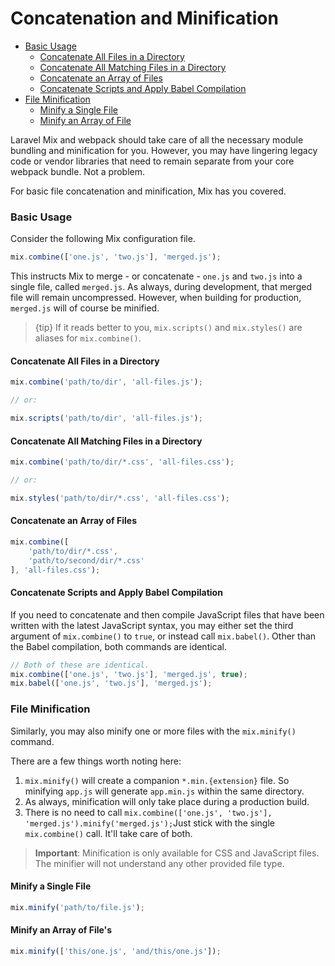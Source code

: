 # Concatenation and Minification

-   [Basic Usage](#basic-usage)
    -   [Concatenate All Files in a Directory](#concatenate-all-files-in-a-directory)
    -   [Concatenate All Matching Files in a Directory](#concatenate-all-matching-files-in-a-directory)
    -   [Concatenate an Array of Files](#concatenate-an-array-of-files)
    -   [Concatenate Scripts and Apply Babel Compilation](#concatenate-scripts-and-apply-babel-compilation)
-   [File Minification](#file-minification)
    -   [Minify a Single File](#minify-a-single-file)
    -   [Minify an Array of File](#minify-an-array-of-file)

Laravel Mix and webpack should take care of all the necessary module bundling and minification for you. However, you may have lingering legacy code or vendor libraries that need to remain separate from your core webpack bundle. Not a problem.

For basic file concatenation and minification, Mix has you covered.

### Basic Usage

Consider the following Mix configuration file.

```js
mix.combine(['one.js', 'two.js'], 'merged.js');
```

This instructs Mix to merge - or concatenate - `one.js` and `two.js` into a single file, called `merged.js`. As always, during development, that merged file will remain uncompressed. However, when building for production, `merged.js` will of course be minified.

> {tip} If it reads better to you, `mix.scripts()` and `mix.styles()` are aliases for `mix.combine()`.

#### Concatenate All Files in a Directory

```js
mix.combine('path/to/dir', 'all-files.js');

// or:

mix.scripts('path/to/dir', 'all-files.js');
```

#### Concatenate All Matching Files in a Directory

```js
mix.combine('path/to/dir/*.css', 'all-files.css');

// or:

mix.styles('path/to/dir/*.css', 'all-files.css');
```

#### Concatenate an Array of Files

```js
mix.combine([
    'path/to/dir/*.css',
    'path/to/second/dir/*.css'
], 'all-files.css');
```

#### Concatenate Scripts and Apply Babel Compilation

If you need to concatenate and then compile JavaScript files that have been written with the latest JavaScript syntax, you may either set the third argument of `mix.combine()` to `true`, or instead call `mix.babel()`. Other than the Babel compilation, both commands are identical.

```js
// Both of these are identical.
mix.combine(['one.js', 'two.js'], 'merged.js', true);
mix.babel(['one.js', 'two.js'], 'merged.js');
```

### File Minification

Similarly, you may also minify one or more files with the `mix.minify()` command.

There are a few things worth noting here:

1. `mix.minify()` will create a companion `*.min.{extension}` file. So minifying `app.js` will generate `app.min.js` within the same directory.
2. As always, minification will only take place during a production build.
3. There is no need to call `mix.combine(['one.js', 'two.js'], 'merged.js').minify('merged.js');`Just stick with the single `mix.combine()` call. It'll take care of both.

> **Important**: Minification is only available for CSS and JavaScript files. The minifier will not understand any other provided file type.

#### Minify a Single File

```js
mix.minify('path/to/file.js');
```

#### Minify an Array of File's

```js
mix.minify(['this/one.js', 'and/this/one.js']);
```
